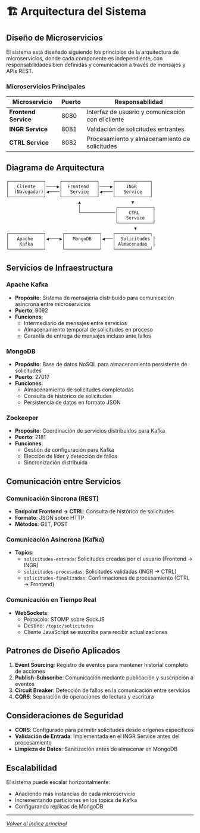 # 🏗️ Arquitectura del Sistema

## Diseño de Microservicios

El sistema está diseñado siguiendo los principios de la arquitectura de microservicios, donde cada componente es independiente, con responsabilidades bien definidas y comunicación a través de mensajes y APIs REST.

### Microservicios Principales

| Microservicio | Puerto | Responsabilidad |
|---------------|--------|-----------------|
| **Frontend Service** | 8080 | Interfaz de usuario y comunicación con el cliente |
| **INGR Service** | 8081 | Validación de solicitudes entrantes |
| **CTRL Service** | 8082 | Procesamiento y almacenamiento de solicitudes |

## Diagrama de Arquitectura

```
┌─────────────┐     ┌─────────────┐     ┌─────────────┐
│   Cliente   │────▶│  Frontend   │────▶│    INGR     │
│  (Navegador)│◀────│   Service   │◀────│   Service   │
└─────────────┘     └─────────────┘     └─────────────┘
                           ▲                   ▼
                           │             ┌─────────────┐
                           └─────────────│    CTRL     │
                                         │   Service   │
                                         └─────────────┘
                                                ▼
┌─────────────┐      ┌─────────────┐    ┌─────────────┐
│   Apache    │◀────▶│   MongoDB   │◀───│  Solicitudes │
│    Kafka    │      │             │    │ Almacenadas  │
└─────────────┘      └─────────────┘    └─────────────┘
```

## Servicios de Infraestructura

### Apache Kafka
- **Propósito**: Sistema de mensajería distribuido para comunicación asíncrona entre microservicios
- **Puerto**: 9092
- **Funciones**: 
  - Intermediario de mensajes entre servicios
  - Almacenamiento temporal de solicitudes en proceso
  - Garantía de entrega de mensajes incluso ante fallos

### MongoDB
- **Propósito**: Base de datos NoSQL para almacenamiento persistente de solicitudes
- **Puerto**: 27017
- **Funciones**:
  - Almacenamiento de solicitudes completadas
  - Consulta de histórico de solicitudes
  - Persistencia de datos en formato JSON

### Zookeeper
- **Propósito**: Coordinación de servicios distribuidos para Kafka
- **Puerto**: 2181
- **Funciones**:
  - Gestión de configuración para Kafka
  - Elección de líder y detección de fallos
  - Sincronización distribuida

## Comunicación entre Servicios

### Comunicación Síncrona (REST)
- **Endpoint Frontend → CTRL**: Consulta de histórico de solicitudes
- **Formato**: JSON sobre HTTP
- **Métodos**: GET, POST

### Comunicación Asíncrona (Kafka)
- **Topics**:
  - `solicitudes-entrada`: Solicitudes creadas por el usuario (Frontend → INGR)
  - `solicitudes-procesadas`: Solicitudes validadas (INGR → CTRL)
  - `solicitudes-finalizadas`: Confirmaciones de procesamiento (CTRL → Frontend)

### Comunicación en Tiempo Real
- **WebSockets**:
  - Protocolo: STOMP sobre SockJS
  - Destino: `/topic/solicitudes`
  - Cliente JavaScript se suscribe para recibir actualizaciones

## Patrones de Diseño Aplicados

1. **Event Sourcing**: Registro de eventos para mantener historial completo de acciones
2. **Publish-Subscribe**: Comunicación mediante publicación y suscripción a eventos
3. **Circuit Breaker**: Detección de fallos en la comunicación entre servicios
4. **CQRS**: Separación de operaciones de lectura y escritura

## Consideraciones de Seguridad

- **CORS**: Configurado para permitir solicitudes desde orígenes específicos
- **Validación de Entrada**: Implementada en el INGR Service antes del procesamiento
- **Limpieza de Datos**: Sanitización antes de almacenar en MongoDB

## Escalabilidad

El sistema puede escalar horizontalmente:
- Añadiendo más instancias de cada microservicio
- Incrementando particiones en los topics de Kafka
- Configurando réplicas de MongoDB

---

*[Volver al índice principal](WIKI.md)* 